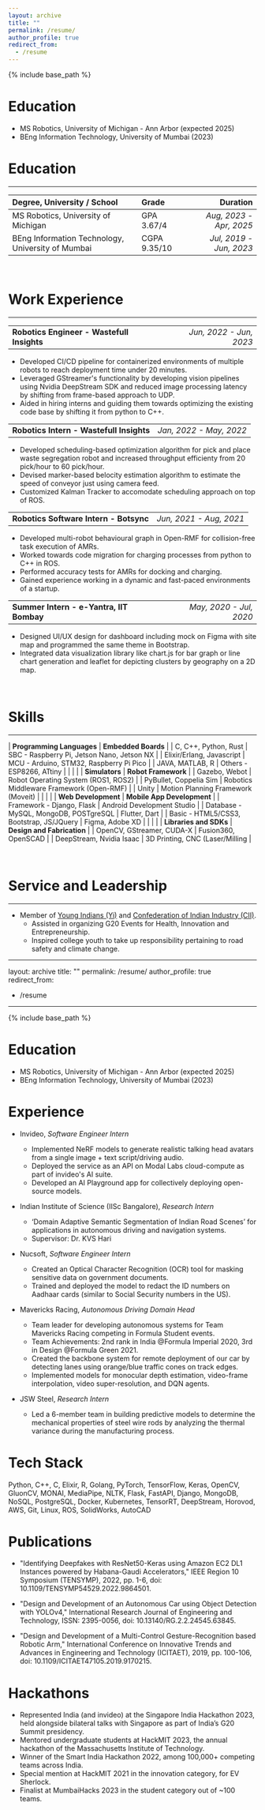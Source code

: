 ```yaml
---
layout: archive
title: ""
permalink: /resume/
author_profile: true
redirect_from:
  - /resume
---
```


{% include base_path %}


Education
======
* MS Robotics, University of Michigan - Ann Arbor (expected 2025)
* BEng Information Technology, University of Mumbai (2023)


Education
======
<hr>

| Degree, University / School                                                | Grade        |Duration |  
| :---                                                                       | :---         |    ---: |
| MS Robotics, University of Michigan                                        | GPA 3.67/4   | *Aug, 2023 - Apr, 2025* |
| BEng Information Technology, University of Mumbai                          | CGPA 9.35/10 | *Jul, 2019 - Jun, 2023* |

<br>

Work Experience
=====
<hr>

|                                                           |                         |
| :---                                                      |                    ---: | 
| **Robotics Engineer  -   Wastefull Insights**             | *Jun, 2022 - Jun, 2023* |

* Developed CI/CD pipeline for containerized environments of multiple robots to reach deployment time under 20 minutes.
* Leveraged GStreamer's functionality by developing vision pipelines using Nvidia DeepStream SDK and reduced image processing latency by shifting from frame-based approach to UDP.
* Aided in hiring interns and guiding them towards optimizing the existing code base by shifting it from python to C++.


|                                            |                         |
| :---                                       |                    ---: |
| **Robotics Intern  -  Wastefull Insights** | *Jan, 2022 - May, 2022* |

* Developed scheduling-based optimization algorithm for pick and place waste segregation robot and increased throughput efficienty from 20 pick/hour to 60 pick/hour.
* Devised marker-based belocity estimation algorithm to estimate the speed of conveyor just using camera feed.
* Customized Kalman Tracker to accomodate scheduling approach on top of ROS.

|                                            |                         |
| :---                                       |                    ---: | 
| **Robotics Software Intern   -   Botsync** | *Jun, 2021 - Aug, 2021* |

* Developed multi-robot behavioural graph in Open-RMF for collision-free task execution of AMRs.
* Worked towards code migration for charging processes from python to C++ in ROS.
* Performed accuracy tests for AMRs for docking and charging.
* Gained experience working in a dynamic and fast-paced environments of a startup.

|                                            |                         |
| :---                                       |                    ---: |
| **Summer Intern  -  e-Yantra, IIT Bombay** | *May, 2020 - Jul, 2020* |

* Designed UI/UX design for dashboard including mock on Figma with site map and programmed the same theme in Bootstrap.
* Integrated data visualization library like chart.js for bar graph or line chart generation and leaflet for depicting clusters by geography on a 2D map.

<br>
  
Skills
======
<hr>

| **Programming Languages** | **Embedded Boards**                        |
| C, C++, Python, Rust      | SBC - Raspberry Pi, Jetson Nano, Jetson NX | 
| Elixir/Erlang, Javascript | MCU - Arduino, STM32, Raspberry Pi Pico    | 
| JAVA, MATLAB, R           | Others - ESP8266, ATtiny                   | 
|                           |                                            |
| **Simulators**            | **Robot Framework**                        |
| Gazebo, Webot             | Robot Operating System (ROS1, ROS2)        | 
| PyBullet, Coppelia Sim    | Robotics Middleware Framework (Open-RMF)   | 
| Unity                     | Motion Planning Framework (Moveit)         | 
|                                          |                             |
| **Web Development**                      | **Mobile App Development**  |
| Framework - Django, Flask                | Android Development Studio  |
| Database - MySQL, MongoDB, POSTgreSQL    | Flutter, Dart               |
| Basic - HTML5/CSS3, Bootstrap, JS/JQuery | Figma, Adobe XD             |
|                                          |                             |
| **Libraries and SDKs**    | **Design and Fabrication**      |
| OpenCV, GStreamer, CUDA-X | Fusion360, OpenSCAD             |
| DeepStream, Nvidia Isaac  | 3D Printing, CNC (Laser/Milling |

<br>

<!---
Publications
======
<hr>


  <ul>{% for post in site.publications %}
    {% include archive-single-cv.html %}
  {% endfor %}</ul>

<br>
--->
 
<!---
Talks
======
<hr>

  <ul>{% for post in site.talks %}
    {% include archive-single-talk-cv.html %}
  {% endfor %}</ul>

<br>
--->
  
Service and Leadership
======
<hr>

* Member of [Young Indians (Yi)](https://youngindians.net/) and [Confederation of Indian Industry (CII)](https://www.cii.in/).
  * Assisted in organizing G20 Events for Health, Innovation and Entrepreneurship.
  * Inspired college youth to take up responsibility pertaining to road safety and climate change.


---
layout: archive
title: ""
permalink: /resume/
author_profile: true
redirect_from:
  - /resume
---

{% include base_path %}

Education
======
* MS Robotics, University of Michigan - Ann Arbor (expected 2025)
* BEng Information Technology, University of Mumbai (2023)

Experience
======
* Invideo, <em>Software Engineer Intern</em>
  * Implemented NeRF models to generate realistic talking head avatars from a single image + text script/driving audio.
  * Deployed the service as an API on Modal Labs cloud-compute as part of invideo's AI suite.
  * Developed an AI Playground app for collectively deploying open-source models.

* Indian Institute of Science (IISc Bangalore), <em>Research Intern</em>
  * ‘Domain Adaptive Semantic Segmentation of Indian Road Scenes’ for applications in autonomous driving and navigation systems.
  * Supervisor: Dr. KVS Hari

* Nucsoft, <em>Software Engineer Intern</em>
  * Created an Optical Character Recognition (OCR) tool for masking sensitive data on government documents.
  * Trained and deployed the model to redact the ID numbers on Aadhaar cards (similar to Social Security numbers in the US).

* Mavericks Racing, <em>Autonomous Driving Domain Head</em>
  * Team leader for developing autonomous systems for Team Mavericks Racing competing in Formula Student events.
  * Team Achievements: 2nd rank in India @Formula Imperial 2020, 3rd in Design @Formula Green 2021.
  * Created the backbone system for remote deployment of our car by detecting lanes using orange/blue traffic cones on track edges.
  * Implemented models for monocular depth estimation, video-frame interpolation, video super-resolution, and DQN agents.
  
* JSW Steel, <em>Research Intern</em>
  * Led a 6-member team in building predictive models to determine the mechanical properties of steel wire rods by analyzing the thermal variance during the manufacturing process.

  
Tech Stack
======
Python, C++, C, Elixir, R, Golang, PyTorch, TensorFlow, Keras, OpenCV, GluonCV, MONAI, MediaPipe, NLTK, Flask, FastAPI, Django,
MongoDB, NoSQL, PostgreSQL, Docker, Kubernetes, TensorRT, DeepStream, Horovod, AWS, Git, Linux, ROS, SolidWorks, AutoCAD


Publications
======
<!--  <ul>{% for post in site.publications %}
    {% include archive-single-cv.html %}
  {% endfor %}</ul> -->
  
* "Identifying Deepfakes with ResNet50-Keras using Amazon EC2 DL1 Instances powered by Habana-Gaudi Accelerators," IEEE Region 10
Symposium (TENSYMP), 2022, pp. 1-6, doi: 10.1109/TENSYMP54529.2022.9864501.
  
* "Design and Development of an Autonomous Car using Object Detection with YOLOv4," International Research Journal of Engineering
and Technology, ISSN: 2395-0056, doi: 10.13140/RG.2.2.24545.63845.

* "Design and Development of a Multi-Control Gesture-Recognition based Robotic Arm," International Conference on Innovative Trends
and Advances in Engineering and Technology (ICITAET), 2019, pp. 100-106, doi: 10.1109/ICITAET47105.2019.9170215.
  
Hackathons
======
* Represented India (and invideo) at the Singapore India Hackathon 2023, held alongside bilateral talks with Singapore as part of India’s G20 Summit presidency.
* Mentored undergraduate students at HackMIT 2023, the annual hackathon of the Massachusetts Institute of Technology.
* Winner of the Smart India Hackathon 2022, among 100,000+ competing teams across India.
* Special mention at HackMIT 2021 in the innovation category, for EV Sherlock.
* Finalist at MumbaiHacks 2023 in the student category out of ~100 teams.
